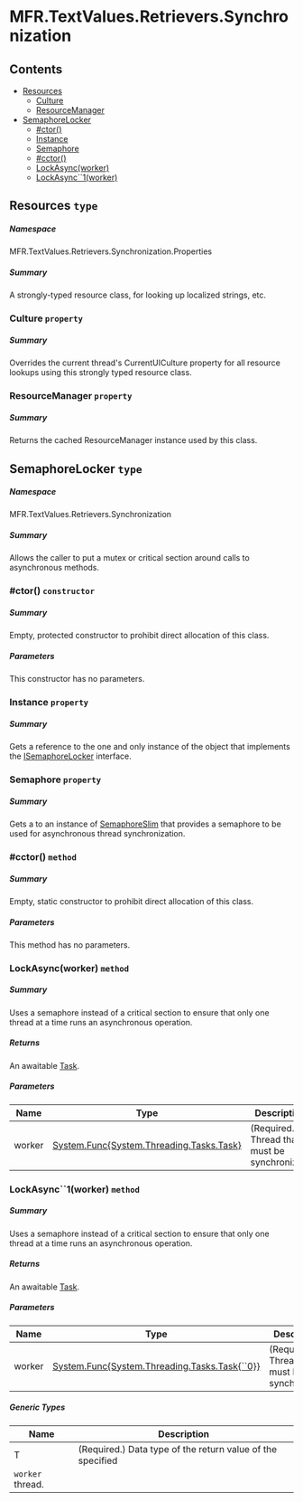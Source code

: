 <a name='assembly'></a>
# MFR.TextValues.Retrievers.Synchronization

## Contents

- [Resources](#T-MFR-TextValues-Retrievers-Synchronization-Properties-Resources 'MFR.TextValues.Retrievers.Synchronization.Properties.Resources')
  - [Culture](#P-MFR-TextValues-Retrievers-Synchronization-Properties-Resources-Culture 'MFR.TextValues.Retrievers.Synchronization.Properties.Resources.Culture')
  - [ResourceManager](#P-MFR-TextValues-Retrievers-Synchronization-Properties-Resources-ResourceManager 'MFR.TextValues.Retrievers.Synchronization.Properties.Resources.ResourceManager')
- [SemaphoreLocker](#T-MFR-TextValues-Retrievers-Synchronization-SemaphoreLocker 'MFR.TextValues.Retrievers.Synchronization.SemaphoreLocker')
  - [#ctor()](#M-MFR-TextValues-Retrievers-Synchronization-SemaphoreLocker-#ctor 'MFR.TextValues.Retrievers.Synchronization.SemaphoreLocker.#ctor')
  - [Instance](#P-MFR-TextValues-Retrievers-Synchronization-SemaphoreLocker-Instance 'MFR.TextValues.Retrievers.Synchronization.SemaphoreLocker.Instance')
  - [Semaphore](#P-MFR-TextValues-Retrievers-Synchronization-SemaphoreLocker-Semaphore 'MFR.TextValues.Retrievers.Synchronization.SemaphoreLocker.Semaphore')
  - [#cctor()](#M-MFR-TextValues-Retrievers-Synchronization-SemaphoreLocker-#cctor 'MFR.TextValues.Retrievers.Synchronization.SemaphoreLocker.#cctor')
  - [LockAsync(worker)](#M-MFR-TextValues-Retrievers-Synchronization-SemaphoreLocker-LockAsync-System-Func{System-Threading-Tasks-Task}- 'MFR.TextValues.Retrievers.Synchronization.SemaphoreLocker.LockAsync(System.Func{System.Threading.Tasks.Task})')
  - [LockAsync\`\`1(worker)](#M-MFR-TextValues-Retrievers-Synchronization-SemaphoreLocker-LockAsync``1-System-Func{System-Threading-Tasks-Task{``0}}- 'MFR.TextValues.Retrievers.Synchronization.SemaphoreLocker.LockAsync``1(System.Func{System.Threading.Tasks.Task{``0}})')

<a name='T-MFR-TextValues-Retrievers-Synchronization-Properties-Resources'></a>
## Resources `type`

##### Namespace

MFR.TextValues.Retrievers.Synchronization.Properties

##### Summary

A strongly-typed resource class, for looking up localized strings, etc.

<a name='P-MFR-TextValues-Retrievers-Synchronization-Properties-Resources-Culture'></a>
### Culture `property`

##### Summary

Overrides the current thread's CurrentUICulture property for all
  resource lookups using this strongly typed resource class.

<a name='P-MFR-TextValues-Retrievers-Synchronization-Properties-Resources-ResourceManager'></a>
### ResourceManager `property`

##### Summary

Returns the cached ResourceManager instance used by this class.

<a name='T-MFR-TextValues-Retrievers-Synchronization-SemaphoreLocker'></a>
## SemaphoreLocker `type`

##### Namespace

MFR.TextValues.Retrievers.Synchronization

##### Summary

Allows the caller to put a mutex or critical section around calls to
asynchronous methods.

<a name='M-MFR-TextValues-Retrievers-Synchronization-SemaphoreLocker-#ctor'></a>
### #ctor() `constructor`

##### Summary

Empty, protected constructor to prohibit direct allocation of this class.

##### Parameters

This constructor has no parameters.

<a name='P-MFR-TextValues-Retrievers-Synchronization-SemaphoreLocker-Instance'></a>
### Instance `property`

##### Summary

Gets a reference to the one and only instance of the object that implements the
[ISemaphoreLocker](#T-MFR-TextValues-Retrievers-Synchronization-Interfaces-ISemaphoreLocker 'MFR.TextValues.Retrievers.Synchronization.Interfaces.ISemaphoreLocker')
interface.

<a name='P-MFR-TextValues-Retrievers-Synchronization-SemaphoreLocker-Semaphore'></a>
### Semaphore `property`

##### Summary

Gets a to an instance of [SemaphoreSlim](http://msdn.microsoft.com/query/dev14.query?appId=Dev14IDEF1&l=EN-US&k=k:System.Threading.SemaphoreSlim 'System.Threading.SemaphoreSlim')
that provides a semaphore to be used for asynchronous thread synchronization.

<a name='M-MFR-TextValues-Retrievers-Synchronization-SemaphoreLocker-#cctor'></a>
### #cctor() `method`

##### Summary

Empty, static constructor to prohibit direct allocation of this class.

##### Parameters

This method has no parameters.

<a name='M-MFR-TextValues-Retrievers-Synchronization-SemaphoreLocker-LockAsync-System-Func{System-Threading-Tasks-Task}-'></a>
### LockAsync(worker) `method`

##### Summary

Uses a semaphore instead of a critical section to ensure that only one thread
at a time runs an asynchronous operation.

##### Returns

An awaitable [Task](http://msdn.microsoft.com/query/dev14.query?appId=Dev14IDEF1&l=EN-US&k=k:System.Threading.Tasks.Task 'System.Threading.Tasks.Task').

##### Parameters

| Name | Type | Description |
| ---- | ---- | ----------- |
| worker | [System.Func{System.Threading.Tasks.Task}](http://msdn.microsoft.com/query/dev14.query?appId=Dev14IDEF1&l=EN-US&k=k:System.Func 'System.Func{System.Threading.Tasks.Task}') | (Required.) Thread that must be synchronized. |

<a name='M-MFR-TextValues-Retrievers-Synchronization-SemaphoreLocker-LockAsync``1-System-Func{System-Threading-Tasks-Task{``0}}-'></a>
### LockAsync\`\`1(worker) `method`

##### Summary

Uses a semaphore instead of a critical section to ensure that only one thread
at a time runs an asynchronous operation.

##### Returns

An awaitable [Task](http://msdn.microsoft.com/query/dev14.query?appId=Dev14IDEF1&l=EN-US&k=k:System.Threading.Tasks.Task 'System.Threading.Tasks.Task').

##### Parameters

| Name | Type | Description |
| ---- | ---- | ----------- |
| worker | [System.Func{System.Threading.Tasks.Task{\`\`0}}](http://msdn.microsoft.com/query/dev14.query?appId=Dev14IDEF1&l=EN-US&k=k:System.Func 'System.Func{System.Threading.Tasks.Task{``0}}') | (Required.) Thread that must be synchronized. |

##### Generic Types

| Name | Description |
| ---- | ----------- |
| T | (Required.) Data type of the return value of the specified
`worker` thread. |
